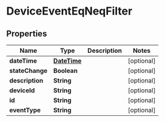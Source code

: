 
# DeviceEventEqNeqFilter

## Properties
Name | Type | Description | Notes
------------ | ------------- | ------------- | -------------
**dateTime** | [**DateTime**](DateTime.md) |  |  [optional]
**stateChange** | **Boolean** |  |  [optional]
**description** | **String** |  |  [optional]
**deviceId** | **String** |  |  [optional]
**id** | **String** |  |  [optional]
**eventType** | **String** |  |  [optional]



